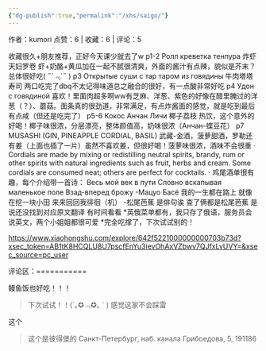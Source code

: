 ```yaml
---
{"dg-publish":true,"permalink":"/xhs/saigo/"}
---
```


作者：kumori
点赞：6   |   收藏：6   |   评论：5

收藏很久+朋友推荐，正好今天课少就去了w
p1-2 Ролл креветка тенпура 炸虾天妇罗卷 虾+奶酪+黄瓜加在一起不腻很清爽，外面的酱汁有点辣，貌似是芥末？总体很好吃( ﻿˶﻿´﹃`˵﻿ )
p3 Открытые суши с тар таром из говядины 牛肉塔塔寿司 两口吃完了dbq不太记得味道总之融合的很好，有一点酸非常好吃
p4 Удон с говядиной 喜欢！里面肉超多啊ww有芝麻、洋葱、紫色的好像在醋里腌过的洋葱（？）、蘑菇。面条真的很劲道，非常满足，有点炸酱面的感觉，就是吃到最后有点咸（但还是吃完了）
p5-6 Кокос Анчан Личи 椰子荔枝 热饮，这个意外的好喝！椰子味很浓，分层漂亮，整体颜值高，奶味很浓（Анчан-蝶豆花）
p7 MUSASHI (GIN, PINEAPPLE CORDIAL, BASIL) 武藏-金酒，菠萝甜酒，罗勒还有姜（上面也插了一片）虽然不喜欢姜，但很好喝！菠萝味很浓，酒味不会很重
· Cordials are made by mixing or redistilling neutral spirits, brandy, rum or other spirits with natural ingredients such as fruit, herbs and cream. Some cordials are consumed neat; others are perfect for cocktails.
· 鸡尾酒单很有趣，每个介绍带一首诗：
Весь мой век в пути
Словно вскапывая маленькое поле
Взад-вперед брожу
-Мацуо Басё
我的一生都在路上
就像在挖一块小田
来来回回我徘徊（机）
-松尾芭蕉
是俳句诶 查了俩都是松尾芭蕉 是说还没找到对应原文翻译 有时间看看
*英俄菜单都有，我只存了俄语，服务员会说英文，两个小姐姐都很可爱
*完全吃撑了，下次试试别的！

https://www.xiaohongshu.com/explore/642f5221000000000703b73d?xsec_token=AB1tK8HCQLU8U7pscfEnYu3ievOhAxVZbwv7QJfxLvUVY=&xsec_source=pc_user

评论区：===========

鳗鱼饭也好吃！！！

> 下次试试！！(´｡✪﹃✪｡ ` ) 感觉这家不会踩雷

这个

> 这个是彼得堡的 Санкт-Петербург, наб. канала Грибоедова, 5, 191186
